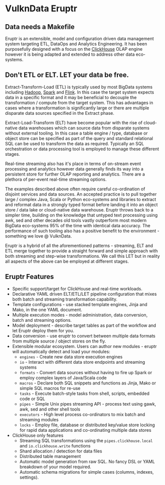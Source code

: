 # VulknData Eruptr

## Data needs a Makefile

Eruptr is an extensible, model and configuration driven data management system targeting ETL, DataOps and Analytics Engineering. It has been purposefully designed with a focus on the [ClickHouse](https://clickhouse.tech) OLAP engine however it is being adapted and extended to address other data eco-systems.

## Don't ETL or ELT. LET your data be free.

Extract-Transform-Load (ETL) is typically used by most BigData systems including [Hadoop](https://hadoop.apache.org/), [Spark](https://spark.apache.org/) and [Flink](https://flink.apache.org/). In this case the target system expects data in a specific format and it may be beneficial to decouple the transformation / compute from the target system. This has advantages in cases where a transformation is significantly large or there are multiple disparate data sources specified in the Extract phase.

Extract-Load-Transform (ELT) have become popular with the rise of cloud-native data warehouses which can source data from disparate systems without external tooling. In this case a table engine / type, database or object store can be specified as part of the query and standard relational SQL can be used to transform the data as required. Typically an SQL orchestration or data processing tool is employed to manage these different stages.

Real-time streaming also has it's place in terms of on-stream event processing and analytics however data generally finds its way into a persistent store for further OLAP reporting and analytics. There are a plethora of per-event real-time streaming options.

The examples described above often require careful co-ordination of disjoint services and data sources. An accepted practice is to pull together large / complex Java, Scala or Python eco-systems and libraries to extract and reformat data in a strongly typed format before landing it into an object store / data lake or cloud-native data warehouse. Eruptr throws back to a simpler time, building on the knowledge that untyped text processing using awk, sed and other decades old tools vastly outperform most modern BigData eco-systems 95% of the time with identical data accuracy. The performance of such tooling also has a positive benefit to the environment - something we love @ VulknData.

Eruptr is a hybrid of all the aforementioned patterns - streaming, ELT and ETL merge together to provide a straight forward and simple approach with both streaming and step-wise transformations. We call this LET but in reality all aspects of the above can be employed at different stages.

## Eruptr Features

- Specific support/target for ClickHouse and real-time workloads.
- Declarative YAML driven ELT/ETL/LET pipeline configuration that mixes both batch and streaming transformation capability.
- Template configurations - use stacked template engines, Jinja and Mako, in the one YAML document.
- Multiple execution modes - model administration, data conversion, batch and streaming options.
- Model deployment - describe target tables as part of the workflow and let Eruptr deploy them for you.
- Data conversion - use eruptr to convert between multiple data formats from multiple source / object stores on the fly.
- Extensible modular ecosystem. Users can author new modules - eruptr will automatically detect and load your modules:
    - `engines` - Create new data store execution engines
    - `io` - Interact with different data store endpoints and streaming systems
    - `formats` - Convert data sources without having to fire up Spark or employ complex layers of Java/Scala code
    - `macros` - Declare both SQL snippets and functions as Jinja, Mako or simple SQL macros for re-use
    - `tasks` - Execute batch-style tasks from shell, scripts, embedded code or SQL
    - `pipes` - Simple Unix pipes streaming API - process text using gawk, awk, sed and other shell tools
    - `executors` - High level process co-ordinators to mix batch and streaming modules
    - `locks` - Employ file, database or distributed key/value store locking for rapid data applications and co-ordinating multiple data stores
- ClickHouse only features
    - Streaming SQL transformations using the `pipes.clickhouse.local` and `io.clickhouse.write` functions
    - Shard allocation / detection for data files
    - Distributed table management
    - Automatic model generation from raw SQL. No fancy DSL or YAML breakdown of your model required.
    - Automatic schema migrations for simple cases (columns, indexes, settings).